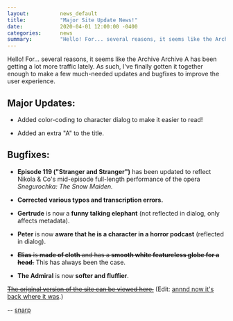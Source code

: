 ```yaml
---
layout:          news_default
title:           "Major Site Update News!"
date:            2020-04-01 12:00:00 -0400
categories:      news
summary:         "Hello! For... several reasons, it seems like the Archive Archive A has been getting a lot more traffic lately. As such, I've finally gotten it together enough to make a few much-needed updates and bugfixes to improve the user experience."
---
```


Hello! For... several reasons, it seems like the Archive Archive A has been getting a lot more traffic lately. As such, I've finally gotten it together enough to make a few much-needed updates and bugfixes to improve the user experience.

## Major Updates:

* Added color-coding to character dialog to make it easier to read!

* Added an extra "A" to the title.

## Bugfixes:

* __Episode 119 ("Stranger and Stranger")__ has been updated to reflect Nikola & Co's mid-episode full-length performance of the opera *Snegurochka: The Snow Maiden.*

* __Corrected various typos and transcription errors.__

* __Gertrude__ is now a __funny talking elephant__ (not reflected in dialog, only affects metadata).

* __Peter__ is now __aware that he is a character in a horror podcast__ (reflected in dialog).

* <del>__Elias__ is __made of cloth__ and has a __smooth white featureless globe for a head__.</del> This has always been the case. 

* __The Admiral__ is now __softer and fluffier__.

<del><a href="https://snarp.github.io/mag_transcripts_april_2019/">The original version of the site can be viewed here.</a></del> (Edit: <a href="https://snarp.github.io/magnus_archives_transcripts/">annnd now it's back where it was</a>.)

-- <a href="http://snarp.tumblr.com/">snarp</a>